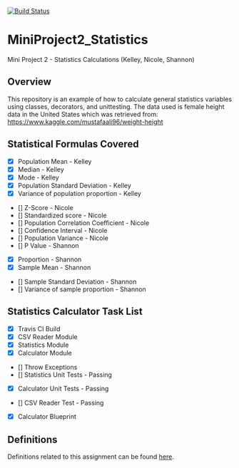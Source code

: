 [![Build Status](https://travis-ci.org/jeanshanchik/MiniProject2_Statistics.svg?branch=master)](https://travis-ci.org/jeanshanchik/MiniProject2_Statistics)

# MiniProject2_Statistics
Mini Project 2 - Statistics Calculations (Kelley, Nicole, Shannon)

## Overview
This repository is an example of how to calculate general statistics variables using classes, decorators, and unittesting. The data used is female height data in the United States which was retrieved from: https://www.kaggle.com/mustafaali96/weight-height 

## Statistical Formulas Covered

- [X] Population Mean - Kelley
- [X] Median - Kelley
- [X] Mode - Kelley
- [X] Population Standard Deviation - Kelley
- [X] Variance of population proportion - Kelley
- [] Z-Score - Nicole
- [] Standardized score - Nicole
- [] Population Correlation Coefficient - Nicole
- [] Confidence Interval - Nicole
- [] Population Variance - Nicole
- [] P Value - Shannon
- [X] Proportion - Shannon
- [X] Sample Mean - Shannon
- [] Sample Standard Deviation - Shannon
- [] Variance of sample proportion - Shannon

## Statistics Calculator Task List

- [X] Travis CI Build
- [X] CSV Reader Module
- [X] Statistics Module
- [X] Calculator Module
- [] Throw Exceptions
- [] Statistics Unit Tests - Passing
- [X] Calculator Unit Tests - Passing
- [] CSV Reader Test - Passing
- [X] Calculator Blueprint

## Definitions

Definitions related to this assignment can be found [here](https://github.com/Shannon-NJIT/MiniProject1).

